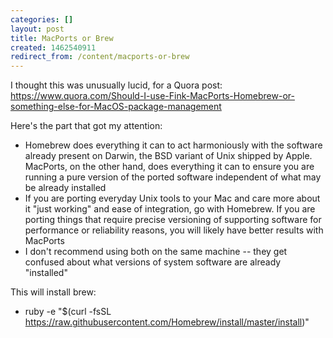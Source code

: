 ```yaml
---
categories: []
layout: post
title: MacPorts or Brew
created: 1462540911
redirect_from: /content/macports-or-brew
---
```

I thought this was unusually lucid, for a Quora post: https://www.quora.com/Should-I-use-Fink-MacPorts-Homebrew-or-something-else-for-MacOS-package-management

Here's the part that got my attention:

* Homebrew does everything it can to act harmoniously with the software already present on Darwin, the BSD variant of Unix shipped by Apple.  MacPorts, on the other hand, does everything it can to ensure you are running a pure version of the ported software independent of what may be already installed
* If you are porting everyday Unix tools to your Mac and care more about it "just working" and ease of integration, go with Homebrew.  If you are porting things that require precise versioning of supporting software for performance or reliability reasons, you will likely have better results with MacPorts
* I don't recommend using both on the same machine -- they get confused about what versions of system software are already "installed"


This will install brew:

* ruby -e "$(curl -fsSL https://raw.githubusercontent.com/Homebrew/install/master/install)"
